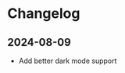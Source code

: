 <div id="generated-toc" style="display: none"></div>

# Changelog

## 2024-08-09

- Add better dark mode support